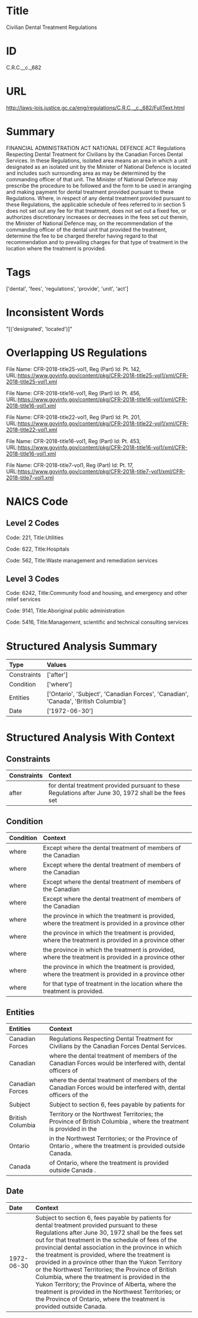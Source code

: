 # Title
Civilian Dental Treatment Regulations


# ID
C.R.C.,_c._682

# URL
http://laws-lois.justice.gc.ca/eng/regulations/C.R.C.,_c._682/FullText.html


# Summary
FINANCIAL ADMINISTRATION ACT NATIONAL DEFENCE ACT Regulations Respecting Dental Treatment for Civilians by the Canadian Forces Dental Services.
In these Regulations,  isolated area  means an area in which a unit designated as an isolated unit by the Minister of National Defence is located and includes such surrounding area as may be determined by the commanding officer of that unit.
The Minister of National Defence may prescribe the procedure to be followed and the form to be used in arranging and making payment for dental treatment provided pursuant to these Regulations.
Where, in respect of any dental treatment provided pursuant to these Regulations, the applicable schedule of fees referred to in section 5 does not set out any fee for that treatment, does not set out a fixed fee, or authorizes discretionary increases or decreases in the fees set out therein, the Minister of National Defence may, on the recommendation of the commanding officer of the dental unit that provided the treatment, determine the fee to be charged therefor having regard to that recommendation and to prevailing charges for that type of treatment in the location where the treatment is provided.


# Tags
['dental', 'fees', 'regulations', 'provide', 'unit', 'act']


# Inconsistent Words
"[('designated', 'located')]"


# Overlapping US Regulations
File Name: CFR-2018-title25-vol1, Reg (Part) Id: Pt. 142, URL:https://www.govinfo.gov/content/pkg/CFR-2018-title25-vol1/xml/CFR-2018-title25-vol1.xml

File Name: CFR-2018-title16-vol1, Reg (Part) Id: Pt. 456, URL:https://www.govinfo.gov/content/pkg/CFR-2018-title16-vol1/xml/CFR-2018-title16-vol1.xml

File Name: CFR-2018-title22-vol1, Reg (Part) Id: Pt. 201, URL:https://www.govinfo.gov/content/pkg/CFR-2018-title22-vol1/xml/CFR-2018-title22-vol1.xml

File Name: CFR-2018-title16-vol1, Reg (Part) Id: Pt. 453, URL:https://www.govinfo.gov/content/pkg/CFR-2018-title16-vol1/xml/CFR-2018-title16-vol1.xml

File Name: CFR-2018-title7-vol1, Reg (Part) Id: Pt. 17, URL:https://www.govinfo.gov/content/pkg/CFR-2018-title7-vol1/xml/CFR-2018-title7-vol1.xml




# NAICS Code
## Level 2 Codes
Code: 221, Title:Utilities

Code: 622, Title:Hospitals

Code: 562, Title:Waste management and remediation services




## Level 3 Codes
Code: 6242, Title:Community food and housing, and emergency and other relief services

Code: 9141, Title:Aboriginal public administration

Code: 5416, Title:Management, scientific and technical consulting services







# Structured Analysis Summary
| Type        | Values                                                                              |
|:------------|:------------------------------------------------------------------------------------|
| Constraints | ['after']                                                                           |
| Condition   | ['where']                                                                           |
| Entities    | ['Ontario', 'Subject', 'Canadian Forces', 'Canadian', 'Canada', 'British Columbia'] |
| Date        | ['1972-06-30']                                                                      |


# Structured Analysis With Context
 


## Constraints
| Constraints   | Context                                                                                               |
|:--------------|:------------------------------------------------------------------------------------------------------|
| after         | for dental treatment provided pursuant to these Regulations after June 30, 1972 shall be the fees set |


## Condition
| Condition   | Context                                                                                              |
|:------------|:-----------------------------------------------------------------------------------------------------|
| where       | Except  where the dental treatment of members of the Canadian                                        |
| where       | Except  where the dental treatment of members of the Canadian                                        |
| where       | Except  where the dental treatment of members of the Canadian                                        |
| where       | Except  where the dental treatment of members of the Canadian                                        |
| where       | the province in which the treatment is provided, where the treatment is provided in a province other |
| where       | the province in which the treatment is provided, where the treatment is provided in a province other |
| where       | the province in which the treatment is provided, where the treatment is provided in a province other |
| where       | the province in which the treatment is provided, where the treatment is provided in a province other |
| where       | for that type of treatment in the location where  the treatment is provided.                         |


## Entities
| Entities         | Context                                                                                                           |
|:-----------------|:------------------------------------------------------------------------------------------------------------------|
| Canadian Forces  | Regulations Respecting Dental Treatment for Civilians by the Canadian Forces  Dental Services.                    |
| Canadian         | where the dental treatment of members of the Canadian Forces would be interfered with, dental officers of         |
| Canadian Forces  | where the dental treatment of members of the Canadian Forces  would be interfered with, dental officers of the    |
| Subject          | Subject to section 6, fees payable by patients for                                                                |
| British Columbia | Territory or the Northwest Territories; the Province of British Columbia , where the treatment is provided in the |
| Ontario          | in the Northwest Territories; or the Province of Ontario , where the treatment is provided outside Canada.        |
| Canada           | of Ontario, where the treatment is provided outside Canada .                                                      |


## Date
| Date       | Context                                                                                                                                                                                                                                                                                                                                                                                                                                                                                                                                                                                                                                                              |
|:-----------|:---------------------------------------------------------------------------------------------------------------------------------------------------------------------------------------------------------------------------------------------------------------------------------------------------------------------------------------------------------------------------------------------------------------------------------------------------------------------------------------------------------------------------------------------------------------------------------------------------------------------------------------------------------------------|
| 1972-06-30 | Subject to section 6, fees payable by patients for dental treatment provided pursuant to these Regulations after June 30, 1972 shall be the fees set out for that treatment in the schedule of fees of the provincial dental association in the province in which the treatment is provided, where the treatment is provided in a province other than the Yukon Territory or the Northwest Territories; the Province of British Columbia, where the treatment is provided in the Yukon Territory; the Province of Alberta, where the treatment is provided in the Northwest Territories; or the Province of Ontario, where the treatment is provided outside Canada. |


